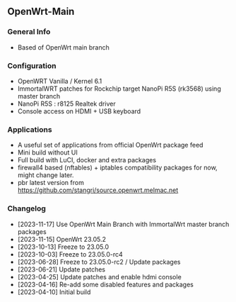 ## OpenWrt-Main

### General Info

- Based of OpenWrt main branch

### Configuration

- OpenWRT Vanilla / Kernel 6.1
- ImmortalWRT patches for Rockchip target NanoPi R5S (rk3568) using master branch
- NanoPi R5S : r8125 Realtek driver
- Console access on HDMI + USB keyboard

### Applications

- A useful set of applications from official OpenWrt package feed
- Mini build without UI
- Full build with LuCI, docker and extra packages
- firewall4 based (nftables) + iptables compatibility packages for now, might change later.
- pbr latest version from https://github.com/stangri/source.openwrt.melmac.net

### Changelog

- [2023-11-17] Use OpenWrt Main Branch with ImmortalWrt master branch packages
- [2023-11-15] OpenWrt 23.05.2
- [2023-10-13] Freeze to 23.05.0
- [2023-10-03] Freeze to 23.05.0-rc4
- [2023-06-28] Freeze to 23.05.0-rc2 / Update packages
- [2023-06-21] Update patches
- [2023-04-25] Update patches and enable hdmi console
- [2023-04-16] Re-add some disabled features and packages
- [2023-04-10] Initial build

